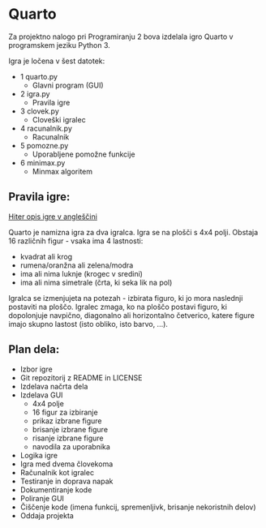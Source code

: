 # Quarto

Za projektno nalogo pri Programiranju 2 bova izdelala igro Quarto v programskem jeziku Python 3.

Igra je ločena v šest datotek:
 * 1 quarto.py
	* Glavni program (GUI)
 * 2 igra.py
	* Pravila igre
 * 3 clovek.py
	* Cloveški igralec
 * 4 racunalnik.py
	* Racunalnik
 * 5 pomozne.py
	* Uporabljene pomožne funkcije
 * 6 minimax.py
	* Minmax algoritem

## Pravila igre:
[Hiter opis igre v angleščini](https://en.wikipedia.org/wiki/Quarto_(board_game))

Quarto je namizna igra za dva igralca. Igra se na plošči s 4x4 polji. Obstaja 16 različnih figur - vsaka ima 4 lastnosti:
* kvadrat ali krog
* rumena/oranžna ali zelena/modra
* ima ali nima luknje (krogec v sredini)
* ima ali nima simetrale (črta, ki seka lik na pol)

Igralca se izmenjujeta na potezah - izbirata figuro, ki jo mora naslednji postaviti na ploščo. Igralec zmaga, ko na ploščo postavi figuro, ki dopolonjuje navpično, diagonalno ali horizontalno četverico, katere figure imajo skupno lastost (isto obliko, isto barvo, ...).

## Plan dela:
* Izbor igre
* Git repozitorij z README in LICENSE
* Izdelava načrta dela
* Izdelava GUI
  * 4x4 polje
  * 16 figur za izbiranje
  * prikaz izbrane figure
  * brisanje izbrane figure
  * risanje izbrane figure
  * navodila za uporabnika
* Logika igre
* Igra med dvema človekoma
* Računalnik kot igralec
* Testiranje in doprava napak
* Dokumentiranje kode
* Poliranje GUI
* Čiščenje kode (imena funkcij, spremenljivk, brisanje nekoristnih delov)
* Oddaja projekta

